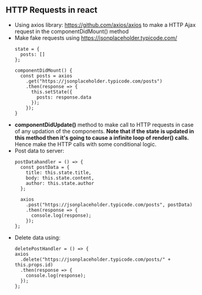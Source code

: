 ## HTTP Requests in react
* Using axios library: https://github.com/axios/axios to make a HTTP Ajax request in the componentDidMount() method
* Make fake requests using https://jsonplaceholder.typicode.com/
  ```
  state = {
    posts: []
  };

  componentDidMount() {
    const posts = axios
      .get("https://jsonplaceholder.typicode.com/posts")
      .then(response => {
        this.setState({
          posts: response.data
        });
      });
  }
  ```
* **componentDidUpdate()** method to make call to HTTP requests in case of any updation of the components.
**Note that if the state is updated in this method then it's going to cause a infinite loop of render() calls.** Hence make the HTTP calls with some conditional logic.
* Post data to server:
  ```
  postDatahandler = () => {
    const postData = {
      title: this.state.title,
      body: this.state.content,
      author: this.state.author
    };
    
    axios
      .post("https://jsonplaceholder.typicode.com/posts", postData)
      .then(response => {
        console.log(response);
      });
  };
  ```
* Delete data using:
    ```
    deletePostHandler = () => {
    axios
      .delete("https://jsonplaceholder.typicode.com/posts/" + this.props.id)
      .then(response => {
        console.log(response);
      });
    };
    ```
